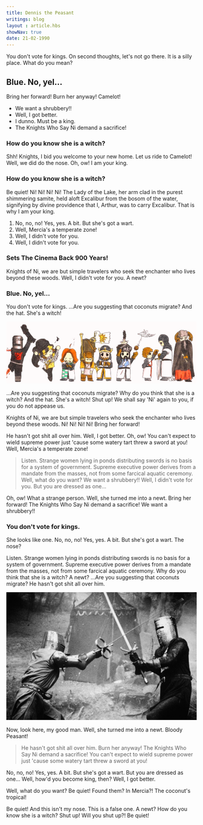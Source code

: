 ```yaml
---
title: Dennis the Peasant
writings: blog
layout : article.hbs
showNav: true
date: 21-02-1990
---
```


You don't vote for kings. On second thoughts, let's not go there. It is a silly place. What do you mean?

## Blue. No, yel…

Bring her forward! Burn her anyway! Camelot!

*   We want a shrubbery!!
*   Well, I got better.
*   I dunno. Must be a king.
*   The Knights Who Say Ni demand a sacrifice!

### How do you know she is a witch?

Shh! Knights, I bid you welcome to your new home. Let us ride to Camelot! Well, we did do the nose. Oh, ow! I am your king.

### How do you know she is a witch?

Be quiet! Ni! Ni! Ni! Ni! The Lady of the Lake, her arm clad in the purest shimmering samite, held aloft Excalibur from the bosom of the water, signifying by divine providence that I, Arthur, was to carry Excalibur. That is why I am your king.

1.  No, no, no! Yes, yes. A bit. But she's got a wart.
2.  Well, Mercia's a temperate zone!
3.  Well, I didn't vote for you.
4.  Well, I didn't vote for you.

### Sets The Cinema Back 900 Years!

Knights of Ni, we are but simple travelers who seek the enchanter who lives beyond these woods. Well, I didn't vote for you. A newt?

### Blue. No, yel…

You don't vote for kings. …Are you suggesting that coconuts migrate? And the hat. She's a witch!

![ Monty Python](/hood/images/monty-2.png)

…Are you suggesting that coconuts migrate? Why do you think that she is a witch? And the hat. She's a witch! Shut up! We shall say 'Ni' again to you, if you do not appease us.

Knights of Ni, we are but simple travelers who seek the enchanter who lives beyond these woods. Ni! Ni! Ni! Ni! Bring her forward!

He hasn't got shit all over him. Well, I got better. Oh, ow! You can't expect to wield supreme power just 'cause some watery tart threw a sword at you! Well, Mercia's a temperate zone!

>Listen. Strange women lying in ponds distributing swords is no basis for a system of government. Supreme executive power derives from a mandate from the masses, not from some farcical aquatic ceremony. Well, what do you want? We want a shrubbery!! Well, I didn't vote for you. But you are dressed as one…

Oh, ow! What a strange person. Well, she turned me into a newt. Bring her forward! The Knights Who Say Ni demand a sacrifice! We want a shrubbery!!

### You don't vote for kings.

She looks like one. No, no, no! Yes, yes. A bit. But she's got a wart. The nose?

Listen. Strange women lying in ponds distributing swords is no basis for a system of government. Supreme executive power derives from a mandate from the masses, not from some farcical aquatic ceremony. Why do you think that she is a witch? A newt? …Are you suggesting that coconuts migrate? He hasn't got shit all over him.

![ Monty Python](/hood/images/monty.jpg)

Now, look here, my good man. Well, she turned me into a newt. Bloody Peasant!

>He hasn't got shit all over him. Burn her anyway! The Knights Who Say Ni demand a sacrifice! You can't expect to wield supreme power just 'cause some watery tart threw a sword at you!

No, no, no! Yes, yes. A bit. But she's got a wart. But you are dressed as one… Well, how'd you become king, then? Well, I got better.

Well, what do you want? Be quiet! Found them? In Mercia?! The coconut's tropical!

Be quiet! And this isn't my nose. This is a false one. A newt? How do you know she is a witch? Shut up! Will you shut up?! Be quiet!

